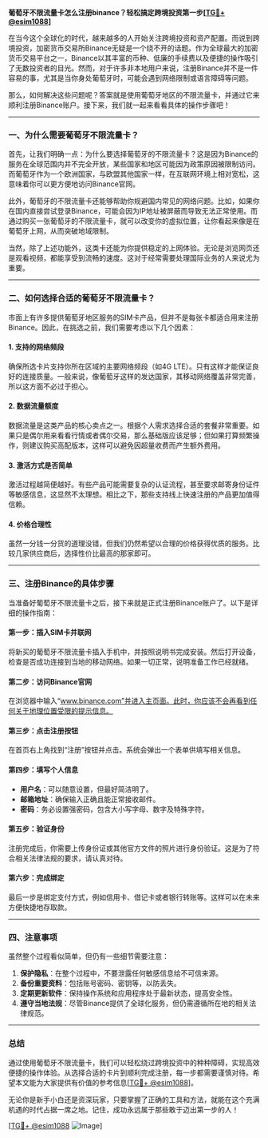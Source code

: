 **葡萄牙不限流量卡怎么注册binance？轻松搞定跨境投资第一步[[TG💪+ @esim1088](https://t.me/s/esim1088)]**

在当今这个全球化的时代，越来越多的人开始关注跨境投资和资产配置。而说到跨境投资，加密货币交易所Binance无疑是一个绕不开的话题。作为全球最大的加密货币交易平台之一，Binance以其丰富的币种、低廉的手续费以及便捷的操作吸引了无数投资者的目光。然而，对于许多非本地用户来说，注册Binance并不是一件容易的事，尤其是当你身处葡萄牙时，可能会遇到网络限制或语言障碍等问题。

那么，如何解决这些问题呢？答案就是使用葡萄牙地区的不限流量卡，并通过它来顺利注册Binance账户。接下来，我们就一起来看看具体的操作步骤吧！

---

### **一、为什么需要葡萄牙不限流量卡？**

首先，让我们明确一点：为什么要选择葡萄牙的不限流量卡？这是因为Binance的服务在全球范围内并不完全开放，某些国家和地区可能因为政策原因被限制访问。而葡萄牙作为一个欧洲国家，与欧盟其他国家一样，在互联网环境上相对宽松，这意味着你可以更方便地访问Binance官网。

此外，葡萄牙的不限流量卡还能够帮助你规避国内常见的网络问题。比如，如果你在国内直接尝试登录Binance，可能会因为IP地址被屏蔽而导致无法正常使用。而通过购买一张葡萄牙的不限流量卡，就可以改变你的虚拟位置，让你看起来像是在葡萄牙上网，从而突破地域限制。

当然，除了上述功能外，这类卡还能为你提供稳定的上网体验。无论是浏览网页还是观看视频，都能享受到流畅的速度。这对于经常需要处理国际业务的人来说尤为重要。

---

### **二、如何选择合适的葡萄牙不限流量卡？**

市面上有许多提供葡萄牙地区服务的SIM卡产品，但并不是每张卡都适合用来注册Binance。因此，在挑选之前，我们需要考虑以下几个因素：

#### 1. **支持的网络频段**
   确保所选卡片支持你所在区域的主要网络频段（如4G LTE）。只有这样才能保证良好的连接质量。一般来说，像葡萄牙这样的发达国家，其移动网络覆盖非常完善，所以这方面不必过于担心。

#### 2. **数据流量额度**
   数据流量是这类产品的核心卖点之一。根据个人需求选择合适的套餐非常重要。如果只是偶尔用来看看行情或者偶尔交易，那么基础版应该足够；但如果打算频繁操作，则建议购买高配版本，这样可以避免因超量收费而产生额外费用。

#### 3. **激活方式是否简单**
   激活过程越简便越好。有些产品可能需要复杂的认证流程，甚至要求邮寄身份证件等敏感信息，这显然不太理想。相比之下，那些支持线上快速注册的产品更加值得信赖。

#### 4. **价格合理性**
   虽然一分钱一分货的道理没错，但我们仍然希望以合理的价格获得优质的服务。比较几家供应商后，选择性价比最高的那家即可。

---

### **三、注册Binance的具体步骤**

当准备好葡萄牙不限流量卡之后，接下来就是正式注册Binance账户了。以下是详细的操作指南：

#### 第一步：插入SIM卡并联网
   将新买的葡萄牙不限流量卡插入手机中，并按照说明书完成安装。然后打开设备，检查是否成功连接到当地的移动网络。如果一切正常，说明准备工作已经就绪。

#### 第二步：访问Binance官网
   在浏览器中输入“www.binance.com”并进入主页面。此时，你应该不会再看到任何关于地理位置受限的提示信息。

#### 第三步：点击注册按钮
   在首页右上角找到“注册”按钮并点击。系统会弹出一个表单供填写相关信息。

#### 第四步：填写个人信息
   - **用户名**：可以随意设置，但最好简洁明了。
   - **邮箱地址**：确保输入正确且能正常接收邮件。
   - **密码**：务必设置强密码，包含大小写字母、数字及特殊字符。

#### 第五步：验证身份
   注册完成后，你需要上传身份证或其他官方文件的照片进行身份验证。这是为了符合相关法律法规的要求，请认真对待。

#### 第六步：完成绑定
   最后一步是绑定支付方式，例如信用卡、借记卡或者银行转账等。这样可以在未来方便快捷地存取款。

---

### **四、注意事项**

虽然整个过程看似简单，但仍有一些细节需要注意：

1. **保护隐私**：在整个过程中，不要泄露任何敏感信息给不可信来源。
2. **备份重要资料**：包括账号密码、密钥等，以防丢失。
3. **定期更新软件**：保持操作系统和应用程序处于最新状态，提高安全性。
4. **遵守当地法规**：尽管Binance提供了全球化服务，但仍需遵循所在地的相关法律规范。

---

### **总结**

通过使用葡萄牙不限流量卡，我们可以轻松绕过跨境投资中的种种障碍，实现高效便捷的操作体验。从选择合适的卡片到顺利完成注册，每一步都需要谨慎对待。希望本文能为大家提供有价值的参考信息[[TG💪+ @esim1088](https://t.me/s/esim1088)]。

无论你是新手小白还是资深玩家，只要掌握了正确的工具和方法，就能在这个充满机遇的时代占据一席之地。记住，成功永远属于那些敢于迈出第一步的人！

[[TG💪+ @esim1088](https://t.me/s/esim1088) ![Image](https://i.postimg.cc/4NQfJmqS/Snipaste-2025-05-13-00-14-12.png)]
